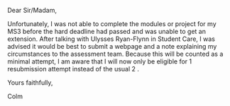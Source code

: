 Dear Sir/Madam,

Unfortunately, I was not able to complete the modules or project for my MS3 before the hard deadline had passed and was unable to get an extension. After talking with Ulysses Ryan-Flynn in Student Care, I was advised it would be best to submit a webpage and a note explaining my circumstances to the assessment team. Because this will be counted as a minimal attempt, I am aware that I will now only be eligible for 1 resubmission attempt instead of the usual 2 .

Yours faithfully,

Colm